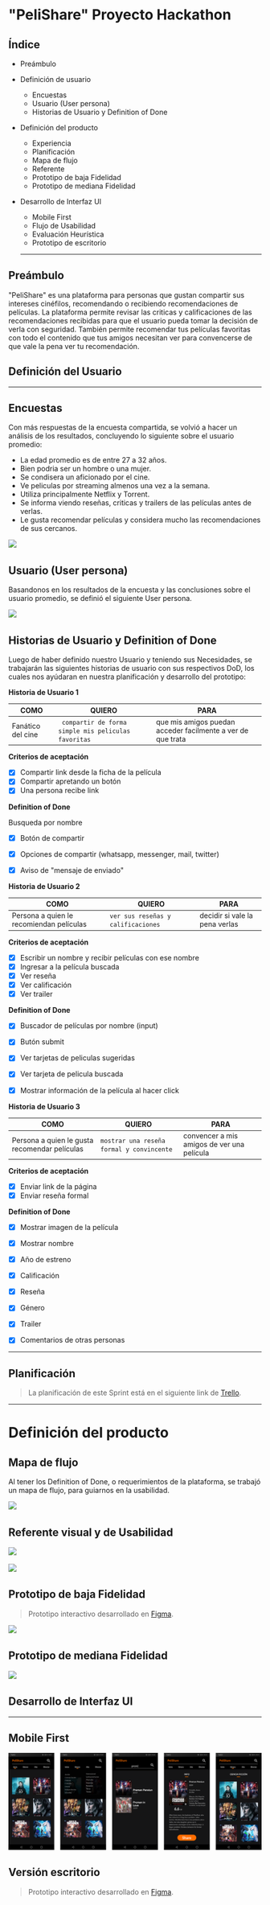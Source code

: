 # **"PeliShare" Proyecto Hackathon**
## **Índice**

- Preámbulo
- Definición de usuario
  - Encuestas
  - Usuario (User persona)
  - Historias de Usuario y Definition of Done
- Definición del producto
    - Experiencia
    - Planificación
    - Mapa de flujo
    - Referente
    - Prototipo de baja Fidelidad
    - Prototipo de mediana Fidelidad
- Desarrollo de Interfaz UI
  - Mobile First
  - Flujo de Usabilidad
  - Evaluación Heurística
  - Prototipo de escritorio

  -----------------------------


## **Preámbulo**

  "PeliShare" es una plataforma para personas que gustan compartir sus intereses cinéfilos, recomendando o recibiendo recomendaciones de películas. La plataforma permite revisar las criticas y calificaciones de las recomendaciones recibidas para que el usuario pueda tomar la decisión de verla con seguridad. También permite recomendar tus películas favoritas con todo el contenido que tus amigos necesitan ver para convencerse de que vale la pena ver tu recomendación. 


## **Definición del Usuario**
-----------------------------
## **Encuestas**

Con más respuestas de la encuesta compartida, se volvió a hacer un análisis de los resultados, concluyendo lo siguiente sobre el usuario promedio:

- La edad promedio es de entre 27 a 32 años.
- Bien podria ser un hombre o una mujer.
- Se condisera un aficionado por el cine.
- Ve peliculas por streaming almenos una vez a la semana.
- Utiliza principalmente Netflix y Torrent.
- Se informa viendo reseñas, criticas y trailers de las películas antes de verlas.
- Le gusta recomendar películas y considera mucho las recomendaciones de sus cercanos.

![](resultados.jpg)




## **Usuario (User persona)**
Basandonos en los resultados de la encuesta y las conclusiones sobre el usuario promedio, se definió el siguiente User persona.








![](persona.jpg)




## **Historias de Usuario y Definition of Done**

Luego de haber definido nuestro Usuario y teniendo sus Necesidades, se trabajarán las siguientes historias de usuario con sus respectivos DoD, los cuales nos ayúdaran en nuestra planificación y desarrollo del prototipo:

**Historia de Usuario 1**

|         COMO   |QUIERO                         |PARA                         |
|----------------|-------------------------------|-----------------------------|
|Fanático del cine |` compartir de forma simple mis peliculas favoritas` |que mis amigos puedan acceder facilmente a ver de que trata|

**Criterios de aceptación**
- [x] Compartir link desde la ficha de la película
- [x] Compartir apretando un botón
- [x] Una persona recibe link

**Definition of Done**

Busqueda por nombre
- [x] Botón de compartir
- [x] Opciones de compartir (whatsapp, messenger, mail, twitter)
- [x] Aviso de "mensaje de enviado"



**Historia de Usuario 2**


|         COMO   |QUIERO                         |PARA                         |
|----------------|-------------------------------|-----------------------------|
|Persona a quien le recomiendan películas |`ver sus reseñas y calificaciones` |decidir si vale la pena verlas|


**Criterios de aceptación**
- [x] Escribir un nombre y recibir películas con ese nombre
- [x] Ingresar a la película buscada
- [x] Ver reseña
- [x] Ver calificación
- [x] Ver trailer

**Definition of Done**

- [x] Buscador de películas por nombre (input)
- [x] Butón submit
- [x] Ver tarjetas de peliculas sugeridas
- [x] Ver tarjeta de pelicula buscada
- [x] Mostrar información de la película al hacer click



**Historia de Usuario 3**


|         COMO   |QUIERO                         |PARA                         |
|----------------|-------------------------------|-----------------------------|
|Persona a quien le gusta recomendar películas|`mostrar una reseña formal y convincente` |convencer a mis amigos de ver una película|


**Criterios de aceptación**
- [x] Enviar link de la página
- [x] Enviar reseña formal

**Definition of Done**

- [x] Mostrar imagen de la película
- [x] Mostrar nombre
- [x] Año de estreno
- [x] Calificación
- [x] Reseña
- [x] Género
- [x] Trailer
- [x] Comentarios de otras personas



-----------------------------

## **Planificación**

> La planificación de este Sprint está en el siguiente link de [Trello](https://trello.com/b/xJ7p1rg9/hackatón).



-----------------------------



# **Definición del producto**


## **Mapa de flujo**

Al tener los Definition of Done, o requerimientos de la plataforma, se trabajó un mapa de flujo, para guiarnos en la usabilidad.



![](flowmap.png)




## **Referente visual y de Usabilidad**





![](referentes.png)


![](pGO.png)






## **Prototipo de baja Fidelidad**

> Prototipo interactivo desarrollado en [Figma](https://www.figma.com/proto/GO6JCElExYM7I7KUHOquL1YF/Prototipo-Hackaton?node-id=1%3A865&scaling=contain).


![](wireframeP6.jpg)




## **Prototipo de mediana Fidelidad**




![](p6media.png)








## **Desarrollo de Interfaz UI**
-----------------------------

## **Mobile First**
![](mobile.png)

## **Versión escritorio**


> Prototipo interactivo desarrollado en [Figma](https://www.figma.com/file/TDjybkMBDH19fLqT3IDvENih/Prototipo-PeliShare?node-id=0%3A1).



